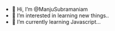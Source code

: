 - 👋 Hi, I’m @ManjuSubramaniam
- 👀 I’m interested in learning new things..
- 🌱 I’m currently learning Javascript...


<!---
ManjuSubramaniam/ManjuSubramaniam is a ✨ special ✨ repository because its `README.md` (this file) appears on your GitHub profile.
You can click the Preview link to take a look at your changes.
--->
